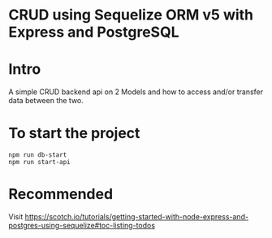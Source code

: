 # CRUD using Sequelize ORM v5 with Express and PostgreSQL


# Intro
A simple CRUD backend api on 2 Models and how to access and/or transfer data between the two.


# To start the project
```
npm run db-start
npm run start-api
```


# Recommended
Visit https://scotch.io/tutorials/getting-started-with-node-express-and-postgres-using-sequelize#toc-listing-todos